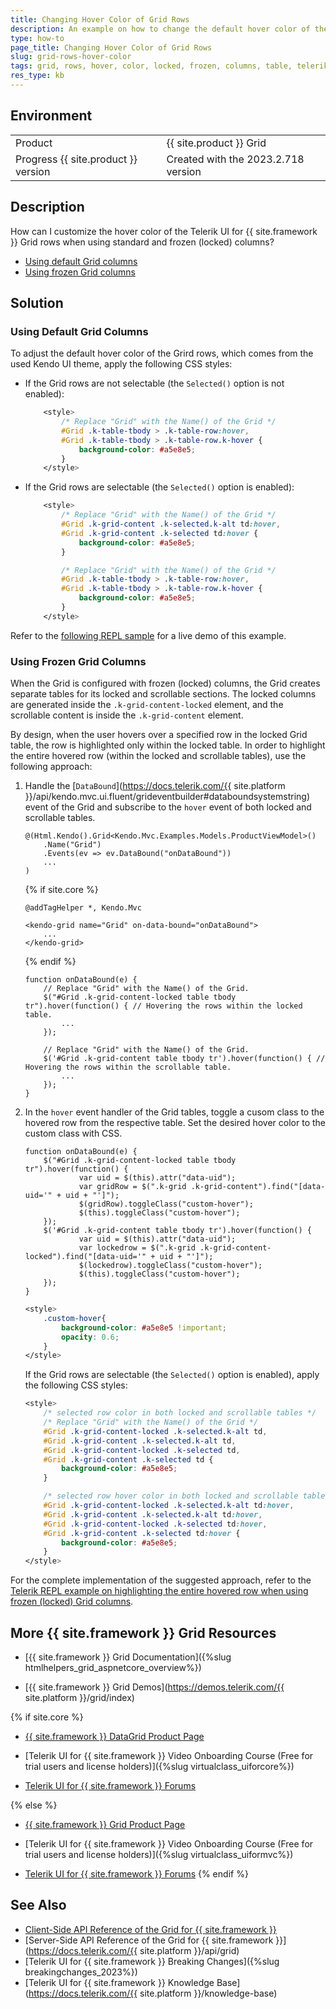 ```yaml
---
title: Changing Hover Color of Grid Rows
description: An example on how to change the default hover color of the Telerik UI for {{ site.framework }} Grid rows.
type: how-to
page_title: Changing Hover Color of Grid Rows
slug: grid-rows-hover-color
tags: grid, rows, hover, color, locked, frozen, columns, table, telerik, core, mvc
res_type: kb
---
```


## Environment

<table>
 <tr>
  <td>Product</td>
  <td>{{ site.product }} Grid</td>
 </tr>
 <tr>
  <td>Progress {{ site.product }} version</td>
  <td>Created with the 2023.2.718 version</td>
 </tr>
</table>

## Description

How can I customize the hover color of the Telerik UI for {{ site.framework }} Grid rows when using standard and frozen (locked) columns?

* [Using default Grid columns](#using-default-grid-columns)
* [Using frozen Grid columns](#using-frozen-grid-columns)

## Solution

### Using Default Grid Columns

To adjust the default hover color of the Grird rows, which comes from the used Kendo UI theme, apply the following CSS styles:

* If the Grid rows are not selectable (the `Selected()` option is not enabled):
    ```CSS
        <style>
            /* Replace "Grid" with the Name() of the Grid */
            #Grid .k-table-tbody > .k-table-row:hover,
            #Grid .k-table-tbody > .k-table-row.k-hover {
                background-color: #a5e8e5;
            }
        </style>
    ```

* If the Grid rows are selectable (the `Selected()` option is enabled):
    ```CSS
        <style>
            /* Replace "Grid" with the Name() of the Grid */
            #Grid .k-grid-content .k-selected.k-alt td:hover,
            #Grid .k-grid-content .k-selected td:hover {
                background-color: #a5e8e5;
            }

            /* Replace "Grid" with the Name() of the Grid */
            #Grid .k-table-tbody > .k-table-row:hover,
            #Grid .k-table-tbody > .k-table-row.k-hover {
                background-color: #a5e8e5;
            }
        </style>
    ```

Refer to the [following REPL sample](https://netcorerepl.telerik.com/QxarQJYs29cDcdNA02) for a live demo of this example.

### Using Frozen Grid Columns

When the Grid is configured with frozen (locked) columns, the Grid creates separate tables for its locked and scrollable sections. The locked columns are generated inside the `.k-grid-content-locked` element, and the scrollable content is inside the `.k-grid-content` element.

By design, when the user hovers over a specified row in the locked Grid table, the row is highlighted only within the locked table. In order to highlight the entire hovered row (within the locked and scrollable tables), use the following approach:

1. Handle the [`DataBound`](https://docs.telerik.com/{{ site.platform }}/api/kendo.mvc.ui.fluent/grideventbuilder#databoundsystemstring) event of the Grid and subscribe to the `hover` event of both locked and scrollable tables.

    ```HtmlHelper
    @(Html.Kendo().Grid<Kendo.Mvc.Examples.Models.ProductViewModel>()
        .Name("Grid")
        .Events(ev => ev.DataBound("onDataBound"))
        ...
    )
    ```
    {% if site.core %}
    ```TagHelper
    @addTagHelper *, Kendo.Mvc

    <kendo-grid name="Grid" on-data-bound="onDataBound">
        ...
    </kendo-grid>
    ```
    {% endif %}
    ```JS Scripts
    function onDataBound(e) {
        // Replace "Grid" with the Name() of the Grid.
        $("#Grid .k-grid-content-locked table tbody tr").hover(function() { // Hovering the rows within the locked table.
            ...
        });

        // Replace "Grid" with the Name() of the Grid.
        $('#Grid .k-grid-content table tbody tr').hover(function() { // Hovering the rows within the scrollable table.
            ...
        });
    }
    ```

1. In the `hover` event handler of the Grid tables, toggle a cusom class to the hovered row from the respective table. Set the desired hover color to the custom class with CSS.

    ```JS Scripts
    function onDataBound(e) {
        $("#Grid .k-grid-content-locked table tbody tr").hover(function() {
                var uid = $(this).attr("data-uid");
                var gridRow = $(".k-grid .k-grid-content").find("[data-uid='" + uid + "']");
                $(gridRow).toggleClass("custom-hover");
                $(this).toggleClass("custom-hover");
        });
        $('#Grid .k-grid-content table tbody tr').hover(function() {
                var uid = $(this).attr("data-uid");
                var lockedrow = $(".k-grid .k-grid-content-locked").find("[data-uid='" + uid + "']");
                $(lockedrow).toggleClass("custom-hover");
                $(this).toggleClass("custom-hover");
        });
    }
    ```
    ```CSS Styles
    <style>
        .custom-hover{
            background-color: #a5e8e5 !important;
            opacity: 0.6;
        }
    </style>
    ```

    If the Grid rows are selectable (the `Selected()` option is enabled), apply the following CSS styles:

    ```CSS
    <style>
        /* selected row color in both locked and scrollable tables */
        /* Replace "Grid" with the Name() of the Grid */
        #Grid .k-grid-content-locked .k-selected.k-alt td,
        #Grid .k-grid-content .k-selected.k-alt td,
        #Grid .k-grid-content-locked .k-selected td,
        #Grid .k-grid-content .k-selected td {
            background-color: #a5e8e5;
        }

        /* selected row hover color in both locked and scrollable tables */
        #Grid .k-grid-content-locked .k-selected.k-alt td:hover,
        #Grid .k-grid-content .k-selected.k-alt td:hover,
        #Grid .k-grid-content-locked .k-selected td:hover,
        #Grid .k-grid-content .k-selected td:hover {
            background-color: #a5e8e5;
        }
    </style>
    ```

For the complete implementation of the suggested approach, refer to the [Telerik REPL example on highlighting the entire hovered row when using frozen (locked) Grid columns](https://netcorerepl.telerik.com/cRkVQpOX04aXnQBZ18).

## More {{ site.framework }} Grid Resources

* [{{ site.framework }} Grid Documentation]({%slug htmlhelpers_grid_aspnetcore_overview%})

* [{{ site.framework }} Grid Demos](https://demos.telerik.com/{{ site.platform }}/grid/index)

{% if site.core %}
* [{{ site.framework }} DataGrid Product Page](https://www.telerik.com/aspnet-core-ui/grid)

* [Telerik UI for {{ site.framework }} Video Onboarding Course (Free for trial users and license holders)]({%slug virtualclass_uiforcore%})

* [Telerik UI for {{ site.framework }} Forums](https://www.telerik.com/forums/aspnet-core-ui)

{% else %}
* [{{ site.framework }} Grid Product Page](https://www.telerik.com/aspnet-mvc/grid)

* [Telerik UI for {{ site.framework }} Video Onboarding Course (Free for trial users and license holders)]({%slug virtualclass_uiformvc%})

* [Telerik UI for {{ site.framework }} Forums](https://www.telerik.com/forums/aspnet-mvc)
{% endif %}

## See Also

* [Client-Side API Reference of the Grid for {{ site.framework }}](https://docs.telerik.com/kendo-ui/api/javascript/ui/grid)
* [Server-Side API Reference of the Grid for {{ site.framework }}](https://docs.telerik.com/{{ site.platform }}/api/grid)
* [Telerik UI for {{ site.framework }} Breaking Changes]({%slug breakingchanges_2023%})
* [Telerik UI for {{ site.framework }} Knowledge Base](https://docs.telerik.com/{{ site.platform }}/knowledge-base)

